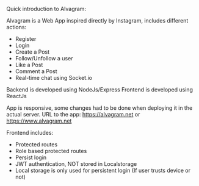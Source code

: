Quick introduction to Alvagram:

Alvagram is a Web App inspired directly by Instagram, includes different actions:

- Register
- Login
- Create a Post
- Follow/Unfollow a user
- Like a Post
- Comment a Post
- Real-time chat using Socket.io

Backend is developed using NodeJs/Express
Frontend is developed using ReactJs

App is responsive, some changes had to be done when deploying it in the actual server.
URL to the app: https://alvagram.net or https://www.alvagram.net

Frontend includes:
- Protected routes
- Role based protected routes
- Persist login
- JWT authentication, NOT stored in Localstorage
- Local storage is only used for persistent login (If user trusts device or not)
